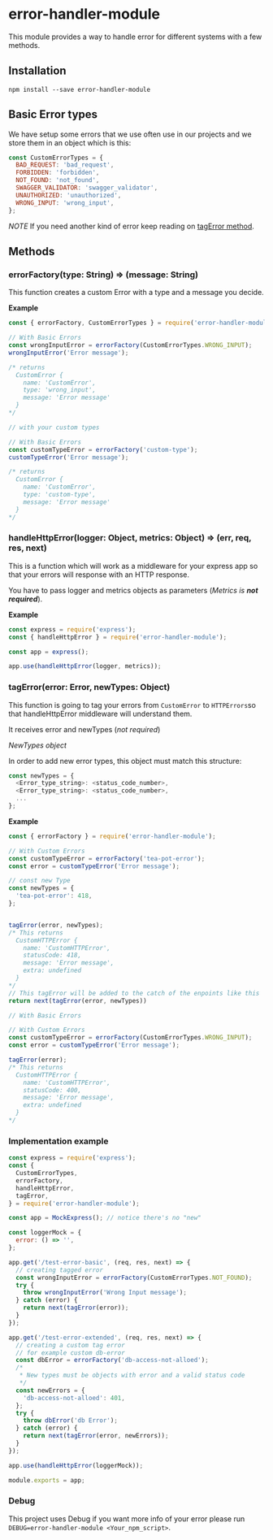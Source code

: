 
# error-handler-module

This module provides a way to handle error for different systems with a few methods.

## Installation

```
npm install --save error-handler-module
```

## Basic Error types

We have setup some errors that we use often use in our projects and we store them in an object which is this:

```js
const CustomErrorTypes = {
  BAD_REQUEST: 'bad_request',
  FORBIDDEN: 'forbidden',
  NOT_FOUND: 'not_found',
  SWAGGER_VALIDATOR: 'swagger_validator',
  UNAUTHORIZED: 'unauthorized',
  WRONG_INPUT: 'wrong_input',
};
```

*NOTE* If you need another kind of error keep reading on [tagError method](#tagError).

## Methods

### errorFactory(type: String) => (message: String)

This function creates a custom Error with a type and a message you decide.

**Example**

```js
const { errorFactory, CustomErrorTypes } = require('error-handler-module');

// With Basic Errors
const wrongInputError = errorFactory(CustomErrorTypes.WRONG_INPUT);
wrongInputError('Error message');

/* returns
  CustomError {
    name: 'CustomError',
    type: 'wrong_input',
    message: 'Error message'
  }
*/

// with your custom types

// With Basic Errors
const customTypeError = errorFactory('custom-type');
customTypeError('Error message');

/* returns
  CustomError {
    name: 'CustomError',
    type: 'custom-type',
    message: 'Error message'
  }
*/
```

### handleHttpError(logger: Object, metrics: Object) => (err, req, res, next)

This is a function which will work as a middleware for your express app so that your errors will response with an HTTP response.

You have to pass logger and metrics objects as parameters (*Metrics is **not required***).

**Example**

```js
const express = require('express');
const { handleHttpError } = require('error-handler-module');

const app = express();

app.use(handleHttpError(logger, metrics));
```

### tagError(error: Error, newTypes: Object)

This function is going to tag your errors from `CustomError` to `HTTPErrors`so that handleHttpError middleware will understand them.

It receives error and newTypes (*not required*)

*NewTypes object*

In order to add new error types, this object must match this structure:

```js
const newTypes = {
  <Error_type_string>: <status_code_number>,
  <Error_type_string>: <status_code_number>,
  ...
};
````

**Example**

```js
const { errorFactory } = require('error-handler-module');

// With Custom Errors
const customTypeError = errorFactory('tea-pot-error');
const error = customTypeError('Error message');

// const new Type
const newTypes = {
  'tea-pot-error': 418,
};


tagError(error, newTypes);
/* This returns
  CustomHTTPError {
    name: 'CustomHTTPError',
    statusCode: 418,
    message: 'Error message',
    extra: undefined
  }
*/
// This tagError will be added to the catch of the enpoints like this
return next(tagError(error, newTypes))

// With Basic Errors

// With Custom Errors
const customTypeError = errorFactory(CustomErrorTypes.WRONG_INPUT);
const error = customTypeError('Error message');

tagError(error);
/* This returns
  CustomHTTPError {
    name: 'CustomHTTPError',
    statusCode: 400,
    message: 'Error message',
    extra: undefined
  }
*/
```

### Implementation example

```js
const express = require('express');
const {
  CustomErrorTypes,
  errorFactory,
  handleHttpError,
  tagError,
} = require('error-handler-module');

const app = MockExpress(); // notice there's no "new"

const loggerMock = {
  error: () => '',
};

app.get('/test-error-basic', (req, res, next) => {
  // creating tagged error
  const wrongInputError = errorFactory(CustomErrorTypes.NOT_FOUND);
  try {
    throw wrongInputError('Wrong Input message');
  } catch (error) {
    return next(tagError(error));
  }
});

app.get('/test-error-extended', (req, res, next) => {
  // creating a custom tag error
  // for example custom db-error
  const dbError = errorFactory('db-access-not-alloed');
  /*
   * New types must be objects with error and a valid status code
   */
  const newErrors = {
    'db-access-not-alloed': 401,
  };
  try {
    throw dbError('db Error');
  } catch (error) {
    return next(tagError(error, newErrors));
  }
});

app.use(handleHttpError(loggerMock));

module.exports = app;
```

### Debug

This project uses Debug if you want more info of your error please run `DEBUG=error-handler-module <Your_npm_script>`.
